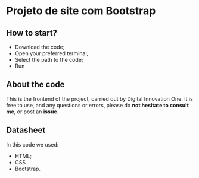 # Projeto de site com Bootstrap

## How to start?

- Download the code;
- Open your preferred terminal;
- Select the path to the code;
- Run
## About the code

This is the frontend of the project, carried out by Digital Innovation One. It is free to use, and any questions or errors, please do **not hesitate to consult me**, or post an **issue**.

## Datasheet

In this code we used: 
- HTML;
- CSS
- Bootstrap.
